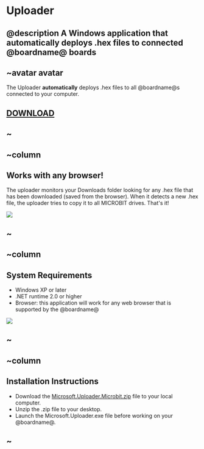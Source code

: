 # Uploader

## @description A Windows application that automatically deploys .hex files to connected @boardname@ boards

## ~avatar avatar

The Uploader **automatically** deploys .hex files to all @boardname@s connected to your computer.

## [DOWNLOAD](https://www.touchdevelop.com/microbituploader.zip)

## ~

## ~column 

## Works with any browser!

The uploader monitors your Downloads folder looking for any .hex file that has been downloaded (saved from the browser). 
When it detects a new .hex file, the uploader tries to copy it to all MICROBIT drives. 
That's it!

![](/static/uploader/tooltip.png)

## ~

## ~column 

## System Requirements

* Windows XP or later
* .NET runtime 2.0 or higher
* Browser: this application will work for any web browser that is supported by the @boardname@

![](/static/uploader/screenshot.png)

## ~

## ~column 

## Installation Instructions

* Download the [Microsoft.Uploader.Microbit.zip](https://www.touchdevelop.com/microbituploader.zip) file to your local computer.
* Unzip the .zip file to your desktop.
* Launch the Microsoft.Uploader.exe file before working on your @boardname@.

## ~
